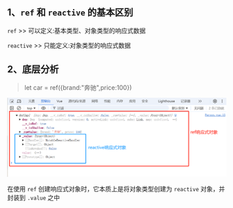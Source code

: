 ## 1、`ref` 和  `reactive` 的基本区别

`ref` >> 可以定义:基本类型、对象类型的响应式数据

`reactive` >> 只能定义:对象类型的响应式数据

## 2、底层分析

> let car = ref({brand:"奔驰",price:100})

![img.png](img.png)

在使用 `ref` 创建响应式对象时，它本质上是将对象类型创建为 `reactive` 对象，并封装到 `.value` 之中
